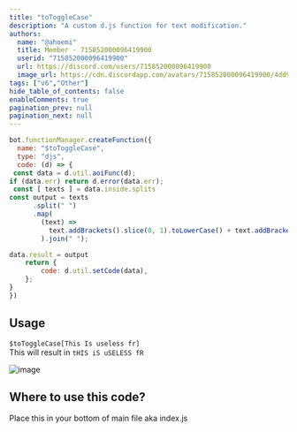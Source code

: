 ```yaml
---
title: "toToggleCase"
description: "A custom d.js function for text modification."
authors:
  name: "@ahoemi"
  title: Member - 715852000096419900
  userid: "715852000096419900"
  url: https://discord.com/users/715852000096419900
  image_url: https://cdn.discordapp.com/avatars/715852000096419900/4dd9ab5b17ca6c07e4da71746cd0eca9.png
tags: ["v6","Other"]
hide_table_of_contents: false
enableComments: true
pagination_prev: null
pagination_next: null
---
```


```js
bot.functionManager.createFunction({
  name: "$toToggleCase",
  type: "djs",
  code: (d) => {
 const data = d.util.aoiFunc(d);
if (data.err) return d.error(data.err);
 const [ texts ] = data.inside.splits
const output = texts
      .split(" ")
      .map(
        (text) =>
          text.addBrackets().slice(0, 1).toLowerCase() + text.addBrackets().slice(1).toUpperCase(),
        ).join(" ");

data.result = output
    return {
        code: d.util.setCode(data),
    };
}
})
```

## Usage

`$toToggleCase[This Is useless fr]`   
This will result in `tHIS iS uSELESS fR`

![image](https://media.discordapp.net/attachments/902553397281030208/1120917182365306981/image0.jpg)

## Where to use this code?

Place this in your bottom of main file aka index.js